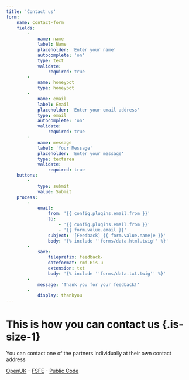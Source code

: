 ```yaml
---
title: 'Contact us'
form:
    name: contact-form
    fields:
        -
            name: name
            label: Name
            placeholder: 'Enter your name'
            autocomplete: 'on'
            type: text
            validate:
                required: true
        -
            name: honeypot
            type: honeypot
        -
            name: email
            label: Email
            placeholder: 'Enter your email address'
            type: email
            autocomplete: 'on'
            validate:
                required: true
        -
            name: message
            label: 'Your Message'
            placeholder: 'Enter your message'
            type: textarea
            validate:
                required: true
    buttons:
        -
            type: submit
            value: Submit
    process:
        -
            email:
                from: '{{ config.plugins.email.from }}'
                to:
                    - '{{ config.plugins.email.from }}'
                    - '{{ form.value.email }}'
                subject: '[Feedback] {{ form.value.name|e }}'
                body: '{% include ''forms/data.html.twig'' %}'
        -
            save:
                fileprefix: feedback-
                dateformat: Ymd-His-u
                extension: txt
                body: '{% include ''forms/data.txt.twig'' %}'
        -
            message: 'Thank you for your feedback!'
        -
            display: thankyou
---
```


# This is how you can contact us {.is-size-1}

You can contact one of the partners individually at their own contact address

[OpenUK](https::/openuk.ul/contact-us) - [FSFE](https://fsfe.org/contact/contact.en.html) - [Public Code](https://publiccode.eu/contact)
